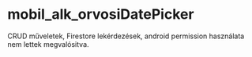 # mobil_alk_orvosiDatePicker

CRUD műveletek, Firestore lekérdezések, android permission használata nem lettek megvalósitva.
